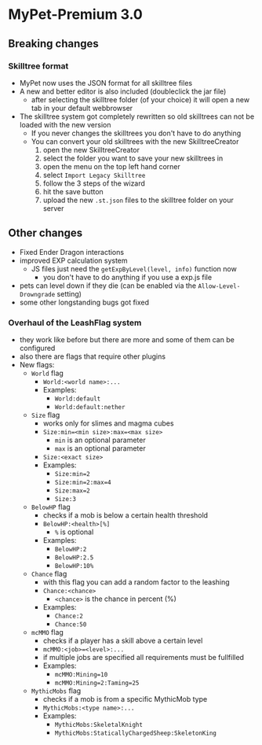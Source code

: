 # MyPet-Premium 3.0

## Breaking changes

### Skilltree format

* MyPet now uses the JSON format for all skilltree files
* A new and better editor is also included \(doubleclick the jar file\)
  * after selecting the skilltree folder \(of your choice\) it will open a new tab in your default webbrowser
* The skilltree system got completely rewritten so old skilltrees can not be loaded with the new version
  * If you never changes the skilltrees you don't have to do anything
  * You can convert your old skilltrees with the new SkilltreeCreator
    1. open the new SkilltreeCreator
    2. select the folder you want to save your new skilltrees in
    3. open the menu on the top left hand corner
    4. select `Import Legacy Skilltree`
    5. follow the 3 steps of the wizard
    6. hit the save button
    7. upload the new `.st.json` files to the skilltree folder on your server

## Other changes

* Fixed Ender Dragon interactions
* improved EXP calculation system
  * JS files just need the `getExpByLevel(level, info)` function now
    * you don't have to do anything if you use a exp.js file
* pets can level down if they die \(can be enabled via the `Allow-Level-Drowngrade` setting\)
* some other longstanding bugs got fixed

### Overhaul of the LeashFlag system

* they work like before but there are more and some of them can be configured
* also there are flags that require other plugins
* New flags:
  * `World` flag
    * `World:<world name>:...`
    * Examples:
      * `World:default`
      * `World:default:nether`
  * `Size` flag
    * works only for slimes and magma cubes
    * `Size:min=<min size>:max=<max size>`
      * `min` is an optional parameter
      * `max` is an optional parameter
    * `Size:<exact size>`
    * Examples:
      * `Size:min=2`
      * `Size:min=2:max=4`
      * `Size:max=2`
      * `Size:3`
  * `BelowHP` flag
    * checks if a mob is below a certain health threshold
    * `BelowHP:<health>[%]`
      * `%` is optional
    * Examples:
      * `BelowHP:2`
      * `BelowHP:2.5`
      * `BelowHP:10%`
  * `Chance` flag
    * with this flag you can add a random factor to the leashing
    * `Chance:<chance>`
      * `<chance>` is the chance in percent \(%\)
    * Examples:
      * `Chance:2`
      * `Chance:50`
  * `mcMMO` flag
    * checks if a player has a skill above a certain level
    * `mcMMO:<job>=<level>:...`
    * if multiple jobs are specified all requirements must be fullfilled
    * Examples:
      * `mcMMO:Mining=10`
      * `mcMMO:Mining=2:Taming=25`
  * `MythicMobs` flag
    * checks if a mob is from a specific MythicMob type
    * `MythicMobs:<type name>:...`
    * Examples:
      * `MythicMobs:SkeletalKnight`
      * `MythicMobs:StaticallyChargedSheep:SkeletonKing`

